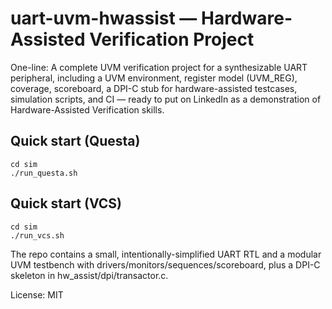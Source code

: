 # uart-uvm-hwassist — Hardware-Assisted Verification Project

One-line: A complete UVM verification project for a synthesizable UART peripheral, including a UVM environment, register model (UVM_REG), coverage, scoreboard, a DPI-C stub for hardware-assisted testcases, simulation scripts, and CI — ready to put on LinkedIn as a demonstration of Hardware-Assisted Verification skills.

## Quick start (Questa)
```
cd sim
./run_questa.sh
```

## Quick start (VCS)
```
cd sim
./run_vcs.sh
```

The repo contains a small, intentionally-simplified UART RTL and a modular UVM testbench with drivers/monitors/sequences/scoreboard, plus a DPI-C skeleton in hw_assist/dpi/transactor.c.

License: MIT
